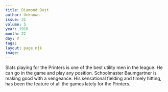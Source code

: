 ```yaml
---
title: Diamond Dust
author: Unknown
issue: 31
volume: 5
year: 1916
month: 22
day: V
tags:
layout: page.njk
image:
---
```

Slats playing for the Printers is one of the best utility men in the league. He can go in the game and play any position.   Schoolmaster Baumgartner is making good with a vengeance. His sensational fielding and timely hitting, has been the feature of all the games lately for the Printers.    
